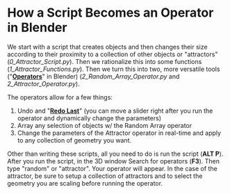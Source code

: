 # How a Script Becomes an Operator in Blender

We start with a script that creates objects and then changes their size according to their proximity to a collection of other objects or "attractors"(_0_Attractor_Script.py_). Then we rationalize this into some functions (_1_Attractor_Functions.py_). Then we turn this into two, more versatile tools ("[__Operators__](https://docs.blender.org/manual/en/dev/advanced/scripting/addon_tutorial.html?highlight=operators)" in Blender) (_2_Random_Array_Operator.py_ and _2_Attractor_Operator.py_).

The operators allow for a few things:
1. Undo and "[__Redo Last__](https://docs.blender.org/manual/en/dev/interface/undo_redo.html#redo-last)" (you can move a slider right after you run the operator and dynamically change the parameters)
2. Array any selection of objects w/ the Random Array operator
3. Change the parameters of the Attractor operator in real-time and apply to any collection of geometry you want.

Other than writing these scripts, all you need to do is run the script (__ALT P__). After you run the script, in the 3D window Search for operators (__F3__). Then type "random" or "attractor". Your operator will appear. In the case of the attractor, be sure to setup a collection of attractors and to select the geometry you are scaling before running the operator.
